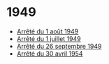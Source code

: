 # 1949

- [Arrêté du 1 août 1949](arrete-du-1-aout-1949)
- [Arrêté du 1 juillet 1949](arrete-du-1-juillet-1949)
- [Arrêté du 26 septembre 1949](arrete-du-26-septembre-1949)
- [Arrêté du 30 avril 1954](arrete-du-30-avril-1954)
